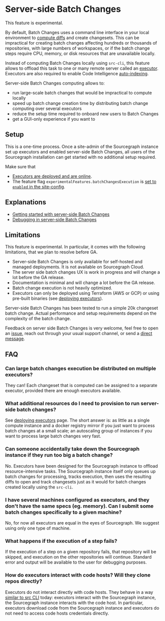 # Server-side Batch Changes

<aside class="experimental">This feature is experimental.</aside>

By default, Batch Changes uses a command line interface in your local environment to [compute diffs](how_src_executes_a_batch_spec.md) and create changesets. This can be impractical for creating batch changes affecting hundreds or thousands of repositories, with large numbers of workspaces, or if the batch change steps require CPU, memory, or disk resources that are unavailable locally.

Instead of computing Batch Changes locally using `src-cli`, this feature allows to offload this task to one or many remote server called an [executor](../../admin/deploy_executors.md). Executors are also required to enable Code Intelligence [auto-indexing](../../code_intelligence/explanations/auto_indexing.md).

Server-side Batch Changes computing allows to:

- run large-scale batch changes that would be impractical to compute locally
- speed up batch change creation time by distributing batch change computing over several executors
- reduce the setup time required to onboard new users to Batch Changes
- get a GUI-only experience if you want to

## Setup

This is a one-time process. Once a site-admin of the Sourcegraph instance set up executors and enabled server-side Batch Changes,
all users of the Sourcegraph installation can get started with no additional setup required.

Make sure that

- [Executors are deployed and are online](../../admin/deploy_executors.md).
- The feature flag `experimentalFeatures.batchChangesExecution` is [set to `enabled` in the site-config](../../admin/config/site_config.md).

## Explanations

- [Getting started with server-side Batch Changes](server_side_getting_started.md)
- [Debugging in server-side Batch Changes](server_side_debugging.md)

## Limitations

This feature is experimental. In particular, it comes with the following limitations, that we plan to resolve before GA.

- Server-side Batch Changes is only available for self-hosted and managed deployments. It is not available on Sourcegraph Cloud.
- The server side batch changes UX is work in progress and will change a lot before the GA release.
- Documentation is minimal and will change a lot before the GA release.
- Batch change execution is not heavily optimized.
- Executors can only be deployed using Terraform (AWS or GCP) or using pre-built binaries (see [deploying executors](../../admin/deploy_executors.md)).

Server-side Batch Changes has been tested to run a simple 20k changeset batch change. Actual performance and setup requirements depend on the complexity of the batch change.

Feedback on server side Batch Changes is very welcome, feel free to open an [issue](https://github.com/sourcegraph/sourcegraph/issues), reach out through your usual support channel, or send a [direct message](https://twitter.com/MaloMarrec).

## FAQ

### Can large batch changes execution be distributed on multiple executors?

They can! Each changeset that is computed can be assigned to a separate executor, provided there are enough executors available.

### What additional resources do I need to provision to run server-side batch changes?

See [deploying executors](../../admin/deploy_executors.md) page. The short answer is: as little as a single compute instance and a docker registry mirror if you just want to process batch changes at a small scale; an autoscaling group of instances if you want to process large batch changes very fast.

### Can someone accidentally take down the Sourcegraph instance if they run too big a batch change?

No. Executors have been designed for the Sourcegraph instance to offload resource-intensive tasks. The Sourcegraph instance itself only queues up batch changes for processing, tracks execution, then uses the resulting diffs to open and track changesets just as it would for batch changes created locally using the `src-cli`.

### I have several machines configured as executors, and they don't have the same specs (eg. memory). Can I submit some batch changes specifically to a given machine?

No, for now all executors are equal in the eyes of Sourcegraph. We suggest using only one type of machine.

### What happens if the execution of a step fails?

If the execution of a step on a given repository fails, that repository will be skipped, and execution on the other repositories will continue. Standard error and output will be available to the user for debugging purposes.

### How do executors interact with code hosts? Will they clone repos directly? 

Executors do not interact directly with code hosts. They behave in a way [similar to src CLI](how_src_executes_a_batch_spec.md) today: executors interact with the Sourcegraph instance, the Sourcegraph instance interacts with the code host. In particular, executors download code from the Sourcegraph instance and executors do not need to access code hosts credentials directly.
